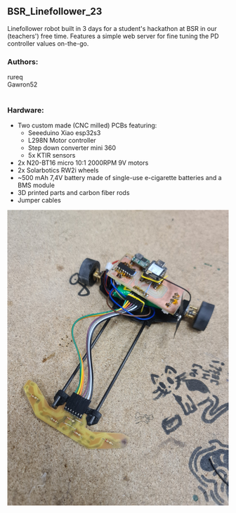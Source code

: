 ## BSR_Linefollower_23
Linefollower robot built in 3 days for a student's hackathon at BSR in our (teachers') free time. Features a simple web server for fine tuning the PD controller values on-the-go.
<br/>
### Authors:  
rureq  
Gawron52  
<br/>
### Hardware:  
- Two custom made (CNC milled) PCBs featuring:
  - Seeeduino Xiao esp32s3
  - L298N Motor controller
  - Step down converter mini 360
  - 5x KTIR sensors
- 2x N20-BT16 micro 10:1 2000RPM 9V motors
- 2x Solarbotics RW2i wheels
- ~500 mAh 7,4V battery made of single-use e-cigarette batteries and a BMS module
- 3D printed parts and carbon fiber rods
- Jumper cables
  
![Linefollower robot](docs/LF.jpg)